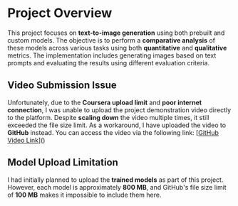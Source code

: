 # Project Overview

This project focuses on **text-to-image generation** using both prebuilt and custom models. The objective is to perform a **comparative analysis** of these models across various tasks using both **quantitative** and **qualitative** metrics. The implementation includes generating images based on text prompts and evaluating the results using different evaluation criteria.

## Video Submission Issue

Unfortunately, due to the **Coursera upload limit** and **poor internet connection**, I was unable to upload the project demonstration video directly to the platform. Despite **scaling down** the video multiple times, it still exceeded the file size limit. As a workaround, I have uploaded the video to **GitHub** instead. You can access the video via the following link: [[GitHub Video Link](https://github.com/yassinnawar/TextToImage_BSc/blob/main/Final_Project%20Video_480.mov)]()

## Model Upload Limitation

I had initially planned to upload the **trained models** as part of this project. However, each model is approximately **800 MB**, and GitHub's file size limit of **100 MB** makes it impossible to include them here.
